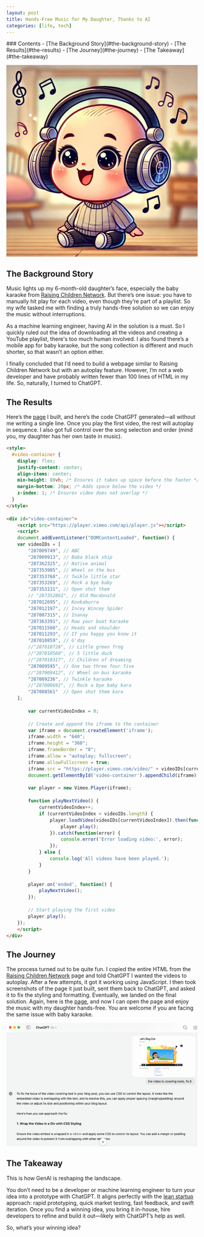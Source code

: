 ```yaml
---
layout: post
title: Hands-Free Music for My Daughter, Thanks to AI
categories: [life, tech]
---
```


<div class="table-of-contents" markdown="1">
### Contents
- [The Background Story](#the-background-story)
- [The Results](#the-results)
- [The Journey](#the-journey)
- [The Takeaway](#the-takeaway)
</div>

![](/images/baby-music.png)

## The Background Story

Music lights up my 6-month-old daughter’s face, especially the baby karaoke from [Raising Children Network](https://raisingchildren.net.au/guides/baby-karaoke). But there’s one issue: you have to manually hit play for each video, even though they’re part of a playlist. So my wife tasked me with finding a truly hands-free solution so we can enjoy the music without interruptions.

As a machine learning engineer, having AI in the solution is a must. So I quickly ruled out the idea of downloading all the videos and creating a YouTube playlist, there's too much human involved. I also found there’s a mobile app for baby karaoke, but the song collection is different and much shorter, so that wasn’t an option either.

I finally concluded that I’d need to build a webpage similar to Raising Children Network but with an autoplay feature. However, I’m not a web developer and have probably written fewer than 100 lines of HTML in my life. So, naturally, I turned to ChatGPT. 

## The Results

Here’s the [page](https://guoest.github.io/2024/09/04/sing-zoe.html) I built, and here’s the code ChatGPT generated—all without me writing a single line. Once you play the first video, the rest will autoplay in sequence. I also got full control over the song selection and order (mind you, my daughter has her own taste in music).

```html
<style>
  #video-container {
    display: flex;
    justify-content: center;
    align-items: center;
    min-height: 80vh; /* Ensures it takes up space before the footer */
    margin-bottom: 20px; /* Adds space below the video */
    z-index: 1; /* Ensures video does not overlap */
  }
</style>

<div id="video-container">
    <script src="https://player.vimeo.com/api/player.js"></script>
    <script>
    document.addEventListener("DOMContentLoaded", function() {
    var videoIDs = [
        "287009749", // ABC
        "287009913", // Baba black ship
        "287362325", // Native animal
        "287353905", // Wheel on the bus
        "287353768", // Twikle little star
        "287353269", // Rock a bye baby
        "287353131", // Open shut them
        // "287352861", // Old Macdonald
        "287012695", // Kookaburra
        "287012197", // Incey Wincey Spider
        "287007315", // Inanay
        "287363391", // Row your boat Karaoke
        "287011508", // Heads and shoulder
        "287011293", // If you happy you know it
        "287010859", // G'day
        //"287010728", // Little green frog
        //"287010560", // 5 little duck
        //"287010317", // Children of dreaming
        "287009595", // One two three four five
        //"287009412", // Wheel on bus karaoke
        "287009236", // Twinkle karaoke
        //"287008692", // Rock a bye baby kara
        "287008561"  // Open shut them kara
    ];

        var currentVideoIndex = 0;

        // Create and append the iframe to the container
        var iframe = document.createElement('iframe');
        iframe.width = "640";
        iframe.height = "360";
        iframe.frameBorder = "0";
        iframe.allow = "autoplay; fullscreen";
        iframe.allowFullscreen = true;
        iframe.src = "https://player.vimeo.com/video/" + videoIDs[currentVideoIndex];
        document.getElementById('video-container').appendChild(iframe);

        var player = new Vimeo.Player(iframe);

        function playNextVideo() {
            currentVideoIndex++;
            if (currentVideoIndex < videoIDs.length) {
                player.loadVideo(videoIDs[currentVideoIndex]).then(function() {
                    player.play();
                }).catch(function(error) {
                    console.error('Error loading video:', error);
                });
            } else {
                console.log('All videos have been played.');
            }
        }

        player.on('ended', function() {
            playNextVideo();
        });

        // Start playing the first video
        player.play();
    });
    </script>
</div>
```
## The Journey

The process turned out to be quite fun. I copied the entire HTML from the [Raising Children Network](https://raisingchildren.net.au/guides/baby-karaoke) page and told ChatGPT I wanted the videos to autoplay. After a few attempts, it got it working using JavaScript. I then took screenshots of the page it just built, sent them back to ChatGPT, and asked it to fix the styling and formatting. Eventually, we landed on the final solution. Again, here is the [page](https://guoest.github.io/2024/09/04/sing-zoe.html), and now I can open the page and enjoy the music with my daughter hands-free. You are welcome if you are facing the same issue with baby karaoke.

![](/images/chatgpt.png "The screenshot-driven development")


## The Takeaway

This is how GenAI is reshaping the landscape. 

You don’t need to be a developer or machine learning engineer to turn your idea into a prototype with ChatGPT. It aligns perfectly with the [lean startup](https://theleanstartup.com/) approach: rapid prototyping, quick market testing, fast feedback, and swift iteration. Once you find a winning idea, you bring it in-house, hire developers to refine and build it out—likely with ChatGPT’s help as well. 

So, what’s your winning idea?
